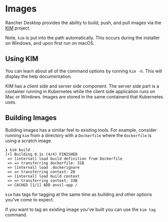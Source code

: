 # Images

Rancher Desktop provides the ability to build, push, and pull images via the
[KIM](https://github.com/rancher/kim) project.

Note, `kim` is put into the path automatically.  This occurs during the
installer on Windows, and upon first run on macOS.

## Using KIM

You can learn about all of the command options by running `kim -h`. This will
display the help documentation.

KIM has a client side and server side component. The server side part is a
container running in Kubernetes while the client side application runs on
Mac or Windows. Images are stored in the same containerd that Kubernetes uses.

## Building Images

Building images has a similar feel to existing tools. For example, consider
running `kim` from a directory with a `Dockerfile` where the `Dockerfile` is
using a scratch image.

```console
❯ kim build .
[+] Building 0.1s (4/4) FINISHED
 => [internal] load build definition from Dockerfile
 => => transferring dockerfile: 31B
 => [internal] load .dockerignore
 => => transferring context: 2B
 => [internal] load build context
 => => transferring context: 33B
 => CACHED [1/1] ADD anvil-app /
 ```

`kim` has tags for tagging at the same time as building and other options you've
come to expect.

If you want to tag an existing image you've built you can use the `kim tag`
command.
